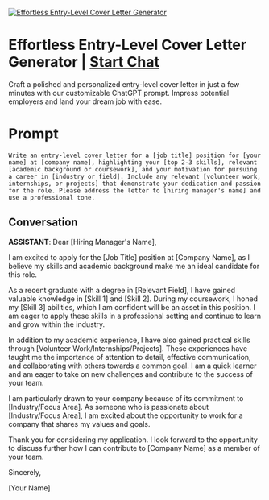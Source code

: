 
[![Effortless Entry-Level Cover Letter Generator](https://flow-prompt-covers.s3.us-west-1.amazonaws.com/icon/minimalist/mini_8.png)](https://gptcall.net/chat.html?data=%7B%22contact%22%3A%7B%22id%22%3A%22uOIGmvPlg_BcCl9sfDoLc%22%2C%22flow%22%3Atrue%7D%7D)
# Effortless Entry-Level Cover Letter Generator | [Start Chat](https://gptcall.net/chat.html?data=%7B%22contact%22%3A%7B%22id%22%3A%22uOIGmvPlg_BcCl9sfDoLc%22%2C%22flow%22%3Atrue%7D%7D)
Craft a polished and personalized entry-level cover letter in just a few minutes with our customizable ChatGPT prompt. Impress potential employers and land your dream job with ease.

# Prompt

```
Write an entry-level cover letter for a [job title] position for [your name] at [company name], highlighting your [top 2-3 skills], relevant [academic background or coursework], and your motivation for pursuing a career in [industry or field]. Include any relevant [volunteer work, internships, or projects] that demonstrate your dedication and passion for the role. Please address the letter to [hiring manager's name] and use a professional tone.
```

## Conversation

**ASSISTANT**: Dear [Hiring Manager's Name],



I am excited to apply for the [Job Title] position at [Company Name], as I believe my skills and academic background make me an ideal candidate for this role.



As a recent graduate with a degree in [Relevant Field], I have gained valuable knowledge in [Skill 1] and [Skill 2]. During my coursework, I honed my [Skill 3] abilities, which I am confident will be an asset in this position. I am eager to apply these skills in a professional setting and continue to learn and grow within the industry.



In addition to my academic experience, I have also gained practical skills through [Volunteer Work/Internships/Projects]. These experiences have taught me the importance of attention to detail, effective communication, and collaborating with others towards a common goal. I am a quick learner and am eager to take on new challenges and contribute to the success of your team.



I am particularly drawn to your company because of its commitment to [Industry/Focus Area]. As someone who is passionate about [Industry/Focus Area], I am excited about the opportunity to work for a company that shares my values and goals.



Thank you for considering my application. I look forward to the opportunity to discuss further how I can contribute to [Company Name] as a member of your team.



Sincerely,



[Your Name]



